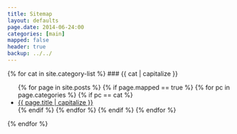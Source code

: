 ```yaml
---
title: Sitemap 
layout: defaults
page.date: 2014-06-24:00
categories: [main]
mapped: false
header: true
backup: ../../
---
```


{% for cat in site.category-list %}
    ### {{ cat | capitalize }}
    <ul>
    {% for page in site.posts %}
        {% if page.mapped == true %}
            {% for pc in page.categories %}
                {% if pc == cat %}
                    <li><a href="{{ page.url }}">{{ page.title | capitalize }}</a></li>
                {% endif %}   <!-- cat-match-p -->
            {% endfor %}  <!-- page-category -->
        {% endif %}   <!-- resource-p -->
    {% endfor %} <!-- page -->
    </ul>
{% endfor %}  <!-- cat -->
